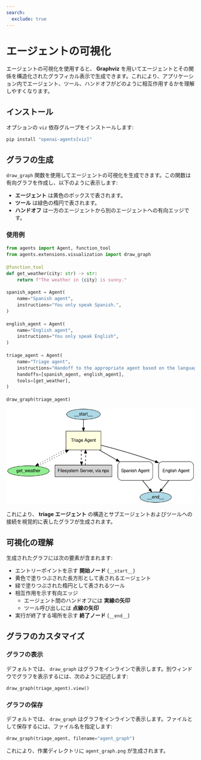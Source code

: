 ```yaml
---
search:
  exclude: true
---
```

# エージェントの可視化

エージェントの可視化を使用すると、 **Graphviz** を用いてエージェントとその関係を構造化されたグラフィカル表示で生成できます。これにより、アプリケーション内でエージェント、ツール、ハンドオフがどのように相互作用するかを理解しやすくなります。

## インストール

オプションの `viz` 依存グループをインストールします:

```bash
pip install "openai-agents[viz]"
```

## グラフの生成

`draw_graph` 関数を使用してエージェントの可視化を生成できます。この関数は有向グラフを作成し、以下のように表示します:

- **エージェント** は黄色のボックスで表されます。
- **ツール** は緑色の楕円で表されます。
- **ハンドオフ** は一方のエージェントから別のエージェントへの有向エッジです。

### 使用例

```python
from agents import Agent, function_tool
from agents.extensions.visualization import draw_graph

@function_tool
def get_weather(city: str) -> str:
    return f"The weather in {city} is sunny."

spanish_agent = Agent(
    name="Spanish agent",
    instructions="You only speak Spanish.",
)

english_agent = Agent(
    name="English agent",
    instructions="You only speak English",
)

triage_agent = Agent(
    name="Triage agent",
    instructions="Handoff to the appropriate agent based on the language of the request.",
    handoffs=[spanish_agent, english_agent],
    tools=[get_weather],
)

draw_graph(triage_agent)
```

![Agent Graph](../assets/images/graph.png)

これにより、 **triage エージェント** の構造とサブエージェントおよびツールへの接続を視覚的に表したグラフが生成されます。

## 可視化の理解

生成されたグラフには次の要素が含まれます:

- エントリーポイントを示す **開始ノード** (`__start__`)
- 黄色で塗りつぶされた長方形として表されるエージェント
- 緑で塗りつぶされた楕円として表されるツール
- 相互作用を示す有向エッジ
  - エージェント間のハンドオフには **実線の矢印**
  - ツール呼び出しには **点線の矢印**
- 実行が終了する場所を示す **終了ノード** (`__end__`)

## グラフのカスタマイズ

### グラフの表示
デフォルトでは、 `draw_graph` はグラフをインラインで表示します。別ウィンドウでグラフを表示するには、次のように記述します:

```python
draw_graph(triage_agent).view()
```

### グラフの保存
デフォルトでは、 `draw_graph` はグラフをインラインで表示します。ファイルとして保存するには、ファイル名を指定します:

```python
draw_graph(triage_agent, filename="agent_graph")
```

これにより、作業ディレクトリに `agent_graph.png` が生成されます。